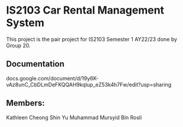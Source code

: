 # IS2103 Car Rental Management System
This project is the pair project for IS2103 Semester 1 AY22/23 done by Group 20.

## Documentation
docs.google.com/document/d/19y6K-vAz8unC_CbDLmDeFKQQAH9kqlup_eZ53k4h7Fw/edit?usp=sharing

## Members:
Kathleen Cheong Shin Yu
Muhammad Mursyid Bin Rosli

